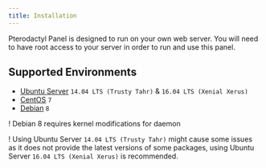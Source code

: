 ```yaml
---
title: Installation
---
```


Pterodactyl Panel is designed to run on your own web server. You will need to have root access to your server in order to run and use this panel.

## Supported Environments
* [Ubuntu Server](ubuntu) `14.04 LTS (Trusty Tahr)` & `16.04 LTS (Xenial Xerus)`
* [CentOS](centos) `7`
* [Debian](debian) `8`

! Debian 8 requires kernel modifications for daemon

! Using Ubuntu Server `14.04 LTS (Trusty Tahr)` might cause some issues as it does not provide the latest versions of some packages, using Ubuntu Server `16.04 LTS (Xenial Xerus)` is recommended.